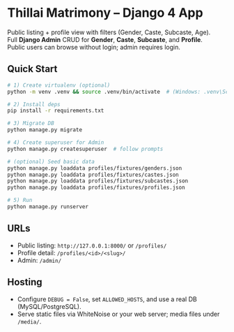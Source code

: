 
# Thillai Matrimony – Django 4 App

Public listing + profile view with filters (Gender, Caste, Subcaste, Age).  
Full **Django Admin** CRUD for **Gender**, **Caste**, **Subcaste**, and **Profile**.  
Public users can browse without login; admin requires login.

## Quick Start
```bash
# 1) Create virtualenv (optional)
python -m venv .venv && source .venv/bin/activate  # (Windows: .venv\Scripts\activate)

# 2) Install deps
pip install -r requirements.txt

# 3) Migrate DB
python manage.py migrate

# 4) Create superuser for Admin
python manage.py createsuperuser  # follow prompts

# (optional) Seed basic data
python manage.py loaddata profiles/fixtures/genders.json
python manage.py loaddata profiles/fixtures/castes.json
python manage.py loaddata profiles/fixtures/subcastes.json
python manage.py loaddata profiles/fixtures/profiles.json

# 5) Run
python manage.py runserver
```

## URLs
- Public listing: `http://127.0.0.1:8000/` or `/profiles/`
- Profile detail: `/profiles/<id>/<slug>/`
- Admin: `/admin/`

## Hosting
- Configure `DEBUG = False`, set `ALLOWED_HOSTS`, and use a real DB (MySQL/PostgreSQL).  
- Serve static files via WhiteNoise or your web server; media files under `/media/`.
